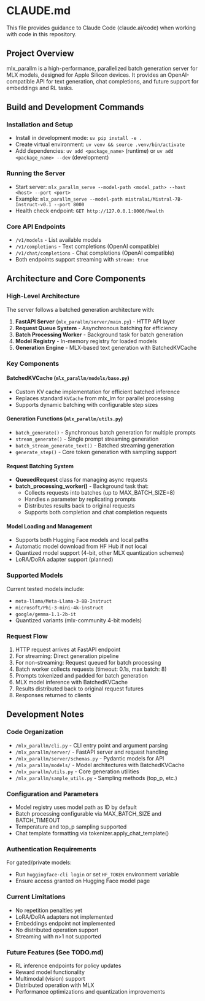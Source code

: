 # CLAUDE.md

This file provides guidance to Claude Code (claude.ai/code) when working with code in this repository.

## Project Overview

mlx_parallm is a high-performance, parallelized batch generation server for MLX models, designed for Apple Silicon devices. It provides an OpenAI-compatible API for text generation, chat completions, and future support for embeddings and RL tasks.

## Build and Development Commands

### Installation and Setup
- Install in development mode: `uv pip install -e .`
- Create virtual environment: `uv venv && source .venv/bin/activate`
- Add dependencies: `uv add <package_name>` (runtime) or `uv add <package_name> --dev` (development)

### Running the Server
- Start server: `mlx_parallm_serve --model-path <model_path> --host <host> --port <port>`
- Example: `mlx_parallm_serve --model-path mistralai/Mistral-7B-Instruct-v0.1 --port 8000`
- Health check endpoint: `GET http://127.0.0.1:8000/health`

### Core API Endpoints
- `/v1/models` - List available models
- `/v1/completions` - Text completions (OpenAI compatible)
- `/v1/chat/completions` - Chat completions (OpenAI compatible)
- Both endpoints support streaming with `stream: true`

## Architecture and Core Components

### High-Level Architecture
The server follows a batched generation architecture with:
1. **FastAPI Server** (`mlx_parallm/server/main.py`) - HTTP API layer
2. **Request Queue System** - Asynchronous batching for efficiency
3. **Batch Processing Worker** - Background task for batch generation
4. **Model Registry** - In-memory registry for loaded models
5. **Generation Engine** - MLX-based text generation with BatchedKVCache

### Key Components

#### BatchedKVCache (`mlx_parallm/models/base.py`)
- Custom KV cache implementation for efficient batched inference
- Replaces standard `KVCache` from mlx_lm for parallel processing
- Supports dynamic batching with configurable step sizes

#### Generation Functions (`mlx_parallm/utils.py`)
- `batch_generate()` - Synchronous batch generation for multiple prompts
- `stream_generate()` - Single prompt streaming generation
- `batch_stream_generate_text()` - Batched streaming generation
- `generate_step()` - Core token generation with sampling support

#### Request Batching System
- **QueuedRequest** class for managing async requests
- **batch_processing_worker()** - Background task that:
  - Collects requests into batches (up to MAX_BATCH_SIZE=8)
  - Handles `n` parameter by replicating prompts
  - Distributes results back to original requests
  - Supports both completion and chat completion requests

#### Model Loading and Management
- Supports both Hugging Face models and local paths
- Automatic model download from HF Hub if not local
- Quantized model support (4-bit, other MLX quantization schemes)
- LoRA/DoRA adapter support (planned)

### Supported Models
Current tested models include:
- `meta-llama/Meta-Llama-3-8B-Instruct`
- `microsoft/Phi-3-mini-4k-instruct`
- `google/gemma-1.1-2b-it`
- Quantized variants (mlx-community 4-bit models)

### Request Flow
1. HTTP request arrives at FastAPI endpoint
2. For streaming: Direct generation pipeline
3. For non-streaming: Request queued for batch processing
4. Batch worker collects requests (timeout: 0.1s, max batch: 8)
5. Prompts tokenized and padded for batch generation
6. MLX model inference with BatchedKVCache
7. Results distributed back to original request futures
8. Responses returned to clients

## Development Notes

### Code Organization
- `/mlx_parallm/cli.py` - CLI entry point and argument parsing
- `/mlx_parallm/server/` - FastAPI server and request handling
- `/mlx_parallm/server/schemas.py` - Pydantic models for API
- `/mlx_parallm/models/` - Model architectures with BatchedKVCache
- `/mlx_parallm/utils.py` - Core generation utilities
- `/mlx_parallm/sample_utils.py` - Sampling methods (top_p, etc.)

### Configuration and Parameters
- Model registry uses model path as ID by default
- Batch processing configurable via MAX_BATCH_SIZE and BATCH_TIMEOUT
- Temperature and top_p sampling supported
- Chat template formatting via tokenizer.apply_chat_template()

### Authentication Requirements
For gated/private models:
- Run `huggingface-cli login` or set `HF_TOKEN` environment variable
- Ensure access granted on Hugging Face model page

### Current Limitations
- No repetition penalties yet
- LoRA/DoRA adapters not implemented
- Embeddings endpoint not implemented
- No distributed operation support
- Streaming with n>1 not supported

### Future Features (See TODO.md)
- RL inference endpoints for policy updates
- Reward model functionality
- Multimodal (vision) support
- Distributed operation with MLX
- Performance optimizations and quantization improvements